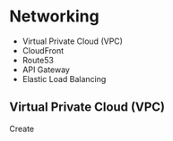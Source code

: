 # Networking

* Virtual Private Cloud (VPC)
* CloudFront
* Route53
* API Gateway
* Elastic Load Balancing

## Virtual Private Cloud (VPC)

Create  
